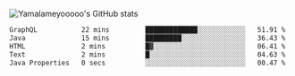 ![Yamalameyooooo's GitHub stats](https://github-readme-stats.vercel.app/api?username=yamalameyooooo&theme=transparent&show_icons=true\&show=reviews,discussions_started,discussions_answered,prs_merged,prs_merged_percentage)

<!--START_SECTION:waka-->

```txt
GraphQL           22 mins         █████████████░░░░░░░░░░░░   51.91 %
Java              15 mins         █████████░░░░░░░░░░░░░░░░   36.43 %
HTML              2 mins          █▓░░░░░░░░░░░░░░░░░░░░░░░   06.41 %
Text              2 mins          █░░░░░░░░░░░░░░░░░░░░░░░░   04.63 %
Java Properties   0 secs          ░░░░░░░░░░░░░░░░░░░░░░░░░   00.47 %
```

<!--END_SECTION:waka-->

